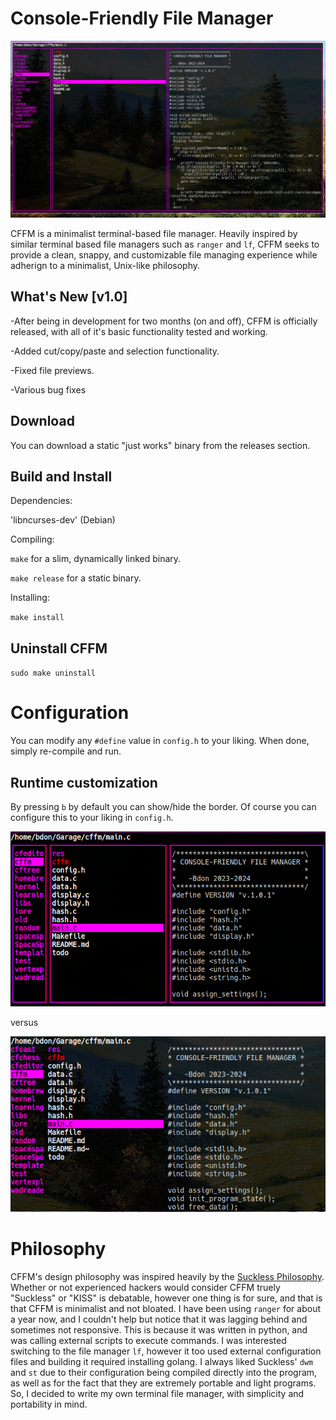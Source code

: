 # Console-Friendly File Manager
![CFFM](res/cffm1.png "CFFM on the desktop")

CFFM is a minimalist terminal-based file manager. Heavily inspired by similar terminal based file managers such as `ranger` and `lf`, CFFM seeks to provide a clean, snappy, and customizable file managing experience while adherign to a minimalist, Unix-like philosophy.

## What's New [v1.0]
-After being in development for two months (on and off), CFFM is officially released, with all of it's basic functionality tested and working.

-Added cut/copy/paste and selection functionality.

-Fixed file previews.

-Various bug fixes

## Download
You can download a static "just works" binary from the releases section.

## Build and Install
Dependencies:

'libncurses-dev' (Debian)

Compiling:

`make` for a slim, dynamically linked binary.

`make release` for a static binary.

Installing:

`make install`

## Uninstall CFFM
`sudo make uninstall`

# Configuration
You can modify any `#define` value in `config.h` to your liking. When done, simply re-compile and run.

## Runtime customization
By pressing `b` by default you can show/hide the border. Of course you can configure this to your liking in `config.h`.

![CFFM](res/cffm_border.png "border enabled")

versus

![CFFM](res/cffm_border_hidden.png "border hidden")

# Philosophy
CFFM's design philosophy was inspired heavily by the [Suckless Philosophy](https://suckless.org/philosophy/). Whether or not experienced hackers would consider CFFM truely "Suckless" or "KISS" is debatable, however one thing is for sure, and that is that CFFM is minimalist and not bloated. I have been using `ranger` for about a year now, and I couldn't help but notice that it was lagging behind and sometimes not responsive. This is because it was written in python, and was calling external scripts to execute commands. I was interested switching to the file manager `lf`, however it too used external configuration files and building it required installing golang. I always liked Suckless' `dwm` and `st` due to their configuration being compiled directly into the program, as well as for the fact that they are extremely portable and light programs. So, I decided to write my own terminal file manager, with simplicity and portability in mind.
